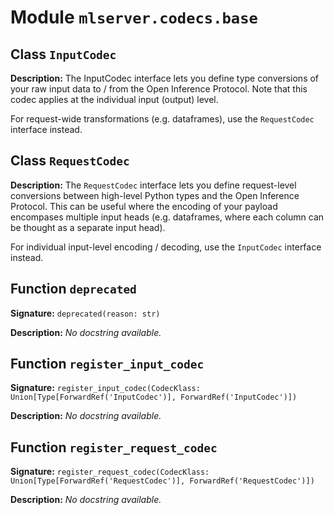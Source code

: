 # Module `mlserver.codecs.base`


## Class `InputCodec`


**Description:**
The InputCodec interface lets you define type conversions of your raw input
data to / from the Open Inference Protocol.
Note that this codec applies at the individual input (output) level.

For request-wide transformations (e.g. dataframes), use the
``RequestCodec`` interface instead.

## Class `RequestCodec`


**Description:**
The ``RequestCodec`` interface lets you define request-level conversions
between high-level Python types and the Open Inference Protocol.
This can be useful where the encoding of your payload encompases multiple
input heads (e.g. dataframes, where each column can be thought as a
separate input head).

For individual input-level encoding / decoding, use the ``InputCodec``
interface instead.

## Function `deprecated`


**Signature:** `deprecated(reason: str)`


**Description:**
*No docstring available.*

## Function `register_input_codec`


**Signature:** `register_input_codec(CodecKlass: Union[Type[ForwardRef('InputCodec')], ForwardRef('InputCodec')])`


**Description:**
*No docstring available.*

## Function `register_request_codec`


**Signature:** `register_request_codec(CodecKlass: Union[Type[ForwardRef('RequestCodec')], ForwardRef('RequestCodec')])`


**Description:**
*No docstring available.*
